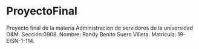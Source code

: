 # ProyectoFinal
Proyecto final de la materia Administracion de servidores de la universidad O&amp;M. Sección:0908. Nombre: Randy Benito Suero Villeta. Matricula: 19-EISN-1-114.
